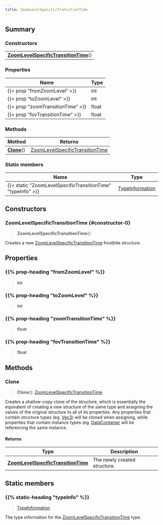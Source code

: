 ```yaml
---
title: ZoomLevelSpecificTransitionTime
---
```



## Summary
### Constructors
| |
| ----------- |
| **[ZoomLevelSpecificTransitionTime](#constructor-0)**() |

### Properties
| Name | Type |
| ---- | ---- |
| {{< prop "fromZoomLevel" >}} | int |
| {{< prop "toZoomLevel" >}} | int |
| {{< prop "zoomTransitionTime" >}} | float |
| {{< prop "fovTransitionTime" >}} | float |

### Methods
| Method | Returns |
| ------ | ---- |
| **[Clone](#clone)**() | [ZoomLevelSpecificTransitionTime](/vext/ref/fb/zoomlevelspecifictransitiontime) |

### Static members
| Name | Type |
| ---- | ---- |
| {{< static "ZoomLevelSpecificTransitionTime" "typeInfo" >}} | [TypeInformation](/vext/ref/shared/class/typeinformation) |

## Constructors
### ZoomLevelSpecificTransitionTime {#constructor-0}
> **ZoomLevelSpecificTransitionTime**()

Creates a new [ZoomLevelSpecificTransitionTime](/vext/ref/fb/zoomlevelspecifictransitiontime) frostbite structure.

## Properties
### {{% prop-heading "fromZoomLevel" %}}
> **int**

### {{% prop-heading "toZoomLevel" %}}
> **int**

### {{% prop-heading "zoomTransitionTime" %}}
> **float**

### {{% prop-heading "fovTransitionTime" %}}
> **float**

## Methods
### Clone
> **Clone**(): [ZoomLevelSpecificTransitionTime](/vext/ref/fb/zoomlevelspecifictransitiontime)

Creates a shallow-copy clone of the structure, which is essentially the equivalent of creating a new structure of the same type and assigning the values of the original structure to all of its properties. Any properties that contain structure types (eg. [Vec3](/vext/ref/shared/class/vec3)) will be cloned when assigning, while properties that contain instance types (eg. [DataContainer](/vext/ref/shared/class/datacontainer) will be referencing the same instance.

#### Returns
| Type | Description |
| ---- | ----------- |
| **[ZoomLevelSpecificTransitionTime](/vext/ref/fb/zoomlevelspecifictransitiontime)** | The newly created structure. |

## Static members
### {{% static-heading "typeInfo" %}}
> [TypeInformation](/vext/ref/shared/class/typeinformation)

The type information for the [ZoomLevelSpecificTransitionTime](/vext/ref/fb/zoomlevelspecifictransitiontime) type.

